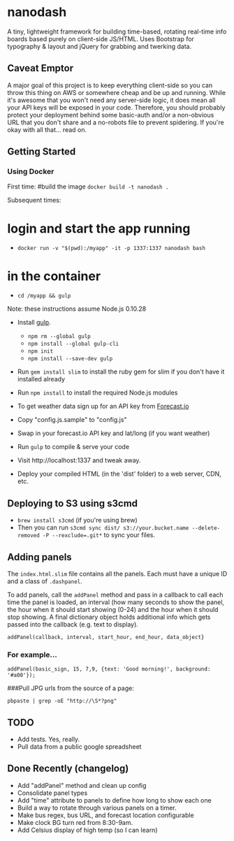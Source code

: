 # nanodash

A tiny, lightweight framework for building time-based, rotating real-time info boards based purely on client-side JS/HTML. Uses Bootstrap for typography & layout and jQuery for grabbing and twerking data.

## Caveat Emptor

A major goal of this project is to keep everything client-side so you can throw this thing on AWS or somewhere cheap and be up and running. While it's awesome that you won't need any server-side logic, it does mean all your API keys will be exposed in your code. Therefore, you should probably protect your deployment behind some basic-auth and/or a non-obvious URL that you don't share and a no-robots file to prevent spidering. If you're okay with all that... read on.

## Getting Started

### Using Docker

First time:
#build the image
`docker build -t nanodash .`

Subsequent times:
# login and start the app running
- `docker run -v "$(pwd):/myapp" -it -p 1337:1337 nanodash bash`
# in the container
- `cd /myapp && gulp`

Note: these instructions assume Node.js 0.10.28
  - Install [gulp](https://github.com/gulpjs/gulp/blob/master/docs/getting-started.md).
    - `npm rm --global gulp`
    - `npm install --global gulp-cli`
    - `npm init`
    - `npm install --save-dev gulp`

  - Run `gem install slim` to install the ruby gem for slim if you don't have it installed already
  - Run `npm install` to install the required Node.js modules
  - To get weather data sign up for an API key from [Forecast.io](https://developer.forecast.io/)
  - Copy "config.js.sample" to "config.js"
  - Swap in your forecast.io API key and lat/long (if you want weather)
  - Run `gulp` to compile & serve your code
  - Visit http://localhost:1337 and tweak away.
  - Deploy your compiled HTML (in the 'dist' folder) to a web server, CDN, etc.

## Deploying to S3 using s3cmd
- `brew install s3cmd` (if you're using brew)
- Then you can run `s3cmd sync dist/ s3://your.bucket.name --delete-removed -P --rexclude=.git*` to sync your files.


## Adding panels
The `index.html.slim` file contains all the panels. Each must have a unique ID and a class of `.dashpanel`.

To add panels, call the `addPanel` method and pass in a callback to call each time the panel is loaded, an interval (how many seconds to show the panel, the hour when it should start showing (0-24) and the hour when it should stop showing. A final dictionary object holds additional info which gets passed into the callback (e.g. text to display).

```
addPanel(callback, interval, start_hour, end_hour, data_object}
```

### For example...
```
addPanel(basic_sign, 15, 7,9, {text: 'Good morning!', background: '#a00'});
```

###Pull JPG urls from the source of a page:
```
pbpaste | grep -oE "http://\S*?png"
```

## TODO

- Add tests. Yes, really.
- Pull data from a public google spreadsheet

## Done Recently (changelog)
- Add "addPanel" method and clean up config
- Consolidate panel types
- Add "time" attribute to panels to define how long to show each one
- Build a way to rotate through various panels on a timer.
- Make bus regex, bus URL, and forecast location configurable
- Make clock BG turn red from 8:30-9am.
- Add Celsius display of high temp (so I can learn)
